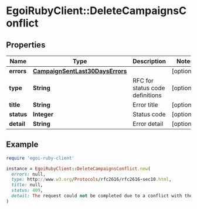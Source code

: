# EgoiRubyClient::DeleteCampaignsConflict

## Properties

| Name | Type | Description | Notes |
| ---- | ---- | ----------- | ----- |
| **errors** | [**CampaignSentLast30DaysErrors**](CampaignSentLast30DaysErrors.md) |  | [optional] |
| **type** | **String** | RFC for status code definitions | [optional] |
| **title** | **String** | Error title | [optional] |
| **status** | **Integer** | Status code | [optional] |
| **detail** | **String** | Error detail | [optional] |

## Example

```ruby
require 'egoi-ruby-client'

instance = EgoiRubyClient::DeleteCampaignsConflict.new(
  errors: null,
  type: http://www.w3.org/Protocols/rfc2616/rfc2616-sec10.html,
  title: null,
  status: 409,
  detail: The request could not be completed due to a conflict with the current state of the target resource
)
```


